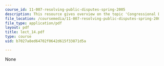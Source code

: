 ```yaml
---
course_id: 11-007-resolving-public-disputes-spring-2005
description: This resource gives overview on the topic 'Congressional Decision Making'.
file_location: /coursemedia/11-007-resolving-public-disputes-spring-2005/b7027a8ed64702f0642d615f33871d5a_lect_14.pdf
file_type: application/pdf
layout: pdf
title: lect_14.pdf
type: course
uid: b7027a8ed64702f0642d615f33871d5a

---
```

None